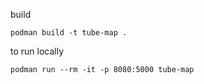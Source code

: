 build

```podman build -t tube-map .```

to run locally

```podman run --rm -it -p 8080:5000 tube-map```

